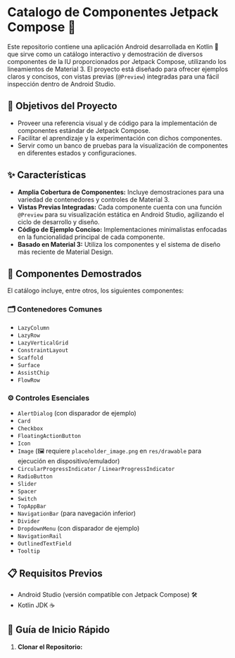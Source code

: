 # Catalogo de Componentes Jetpack Compose 🧩

Este repositorio contiene una aplicación Android desarrollada en Kotlin 📱 que sirve como un catálogo interactivo y demostración de diversos componentes de la IU proporcionados por Jetpack Compose, utilizando los lineamientos de Material 3. El proyecto está diseñado para ofrecer ejemplos claros y concisos, con vistas previas (`@Preview`) integradas para una fácil inspección dentro de Android Studio.

## 🎯 Objetivos del Proyecto

*   Proveer una referencia visual y de código para la implementación de componentes estándar de Jetpack Compose.
*   Facilitar el aprendizaje y la experimentación con dichos componentes.
*   Servir como un banco de pruebas para la visualización de componentes en diferentes estados y configuraciones.

## ✨ Características

*   **Amplia Cobertura de Componentes:** Incluye demostraciones para una variedad de contenedores y controles de Material 3.
*   **Vistas Previas Integradas:** Cada componente cuenta con una función `@Preview` para su visualización estática en Android Studio, agilizando el ciclo de desarrollo y diseño.
*   **Código de Ejemplo Conciso:** Implementaciones minimalistas enfocadas en la funcionalidad principal de cada componente.
*   **Basado en Material 3:** Utiliza los componentes y el sistema de diseño más reciente de Material Design.

## 🧱 Componentes Demostrados

El catálogo incluye, entre otros, los siguientes componentes:

### 🗂️ Contenedores Comunes
*   `LazyColumn`
*   `LazyRow`
*   `LazyVerticalGrid`
*   `ConstraintLayout`
*   `Scaffold`
*   `Surface`
*   `AssistChip`
*   `FlowRow`

### ⚙️ Controles Esenciales
*   `AlertDialog` (con disparador de ejemplo)
*   `Card`
*   `Checkbox`
*   `FloatingActionButton`
*   `Icon`
*   `Image` (🖼️ requiere `placeholder_image.png` en `res/drawable` para ejecución en dispositivo/emulador)
*   `CircularProgressIndicator` / `LinearProgressIndicator`
*   `RadioButton`
*   `Slider`
*   `Spacer`
*   `Switch`
*   `TopAppBar`
*   `NavigationBar` (para navegación inferior)
*   `Divider`
*   `DropdownMenu` (con disparador de ejemplo)
*   `NavigationRail`
*   `OutlinedTextField`
*   `Tooltip`

## 📋 Requisitos Previos

*   Android Studio (versión compatible con Jetpack Compose) 🛠️
*   Kotlin JDK ☕

## 🚀 Guía de Inicio Rápido

1.  **Clonar el Repositorio:**
    
